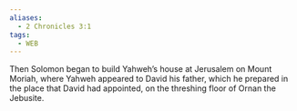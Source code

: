 ```yaml
---
aliases:
  - 2 Chronicles 3:1
tags:
  - WEB
---
```

Then Solomon began to build Yahweh’s house at Jerusalem on Mount Moriah, where Yahweh appeared to David his father, which he prepared in the place that David had appointed, on the threshing floor of Ornan the Jebusite.